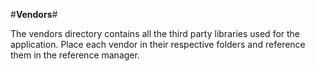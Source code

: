 #**Vendors**#

The vendors directory contains all the third party libraries used for the application. 
Place each vendor in their respective folders and reference them in the reference manager.